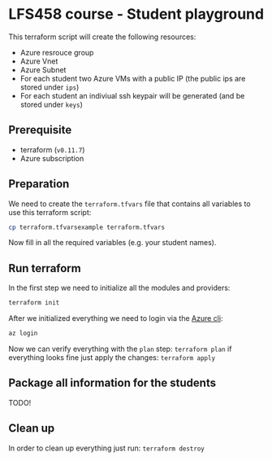 # LFS458 course - Student playground

This terraform script will create the following resources:

- Azure resrouce group
- Azure Vnet
- Azure Subnet
- For each student two Azure VMs with a public IP (the public ips are stored under `ips`)
- For each student an indiviual ssh keypair will be generated (and be stored under `keys`)

## Prerequisite

- terraform (`v0.11.7`)
- Azure subscription

## Preparation

We need to create the `terraform.tfvars` file that contains all variables to use this terraform script:

```bash
cp terraform.tfvarsexample terraform.tfvars
```

Now fill in all the required variables (e.g. your student names).

## Run terraform

In the first step we need to initialize all the modules and providers:

```bash
terraform init
```

After we initialized everything we need to login via the [Azure cli](https://docs.microsoft.com/de-de/cli/azure/install-azure-cli?view=azure-cli-latest):

```bash
az login
```

Now we can verify everything with the `plan` step: `terraform plan` if everything looks fine just apply the changes: `terraform apply`

## Package all information for the students

TODO!

## Clean up

In order to clean up everything just run: `terraform destroy`
